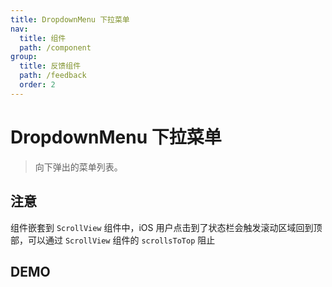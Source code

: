 ```yaml
---
title: DropdownMenu 下拉菜单
nav:
  title: 组件
  path: /component
group:
  title: 反馈组件
  path: /feedback
  order: 2
---
```


# DropdownMenu 下拉菜单

> 向下弹出的菜单列表。

## 注意

组件嵌套到 `ScrollView` 组件中，iOS 用户点击到了状态栏会触发滚动区域回到顶部，可以通过 `ScrollView` 组件的 `scrollsToTop` 阻止

## DEMO

<code defaultShowCode src="./__fixtures__/basic.tsx"></code>

<API src="./menu.tsx"></API>
